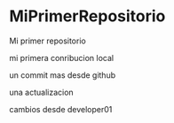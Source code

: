 # MiPrimerRepositorio
Mi primer repositorio


mi primera conribucion local 

un commit mas desde github

una actualizacion

cambios desde developer01
